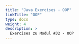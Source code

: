 ```yaml
---
title: "Java Exercises - OOP"
linkTitle: "OOP"
type: docs
weight: 4
description: >
  Exercises zu Modul #J2 - OOP
---
```

